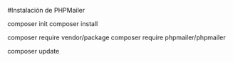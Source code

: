 #Instalación de PHPMailer

composer init
composer install

composer require vendor/package
composer require phpmailer/phpmailer

composer update